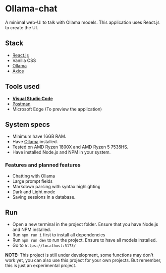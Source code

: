 # Ollama-chat
A minimal web-UI to talk with Ollama models. This application uses React.js to create the UI.

## Stack

- [React.js](https://react.dev)
- Vanilla CSS
- [Ollama](https://ollama.com)
- [Axios](https://axios-http.com/)

## Tools used

- [**Visual Studio Code**](https://code.visualstudio.com/Download)
- [Postman](https://www.postman.com/downloads/)
- Microsoft Edge (To preview the application)

## System specs

- Minimum have 16GB RAM.
- Have [Ollama](https://ollama.com/download) installed.
- Tested on AMD Ryzen 1800X and AMD Ryzen 5 7535HS.
- Have installed Node.js and NPM in your system.

###  Features and planned features

- Chatting with Ollama
- Large prompt fields
- Markdown parsing with syntax highlighting
- Dark and Light mode
- Saving sessions in a database.

## Run

- Open a new terminal in the project folder. Ensure that you have Node.js and NPM installed.
- Run `npm run i` first to install all dependencies
- Run `npm run dev` to run the project. Ensure to have all models installed.
- Go to `https://localhost:5173/`

**NOTE:** This project is still under development, some functions may don't work yet, you can also use this project for your own projects. But remember, this is just an experimental project.
